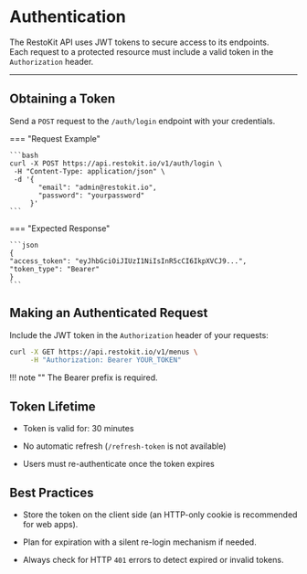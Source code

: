 # Authentication

The RestoKit API uses JWT tokens to secure access to its endpoints.  
Each request to a protected resource must include a valid token in the `Authorization` header.

---

## Obtaining a Token

Send a `POST` request to the `/auth/login` endpoint with your credentials.

=== "Request Example"

    ```bash
    curl -X POST https://api.restokit.io/v1/auth/login \
     -H "Content-Type: application/json" \
     -d '{
           "email": "admin@restokit.io",
           "password": "yourpassword"
         }'
    ```

=== "Expected Response"

    ```json
    {
    "access_token": "eyJhbGciOiJIUzI1NiIsInR5cCI6IkpXVCJ9...",
    "token_type": "Bearer"
    }
    ```

## Making an Authenticated Request

Include the JWT token in the `Authorization` header of your requests:

```bash
curl -X GET https://api.restokit.io/v1/menus \
     -H "Authorization: Bearer YOUR_TOKEN"
```

!!! note ""
    The Bearer prefix is required.

## Token Lifetime

- Token is valid for: 30 minutes

- No automatic refresh (`/refresh-token` is not available)

- Users must re-authenticate once the token expires

## Best Practices

- Store the token on the client side (an HTTP-only cookie is recommended for web apps).

- Plan for expiration with a silent re-login mechanism if needed.

- Always check for HTTP `401` errors to detect expired or invalid tokens.
